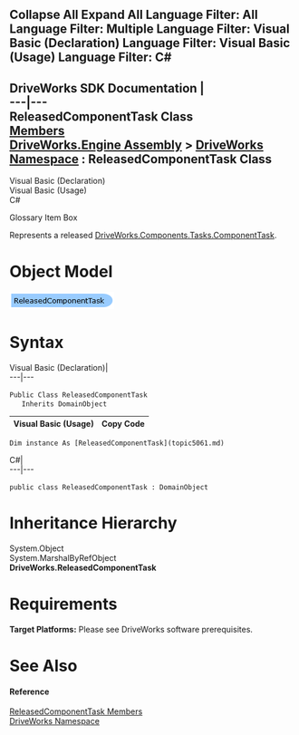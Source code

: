        

 Collapse All Expand All  Language Filter: All  Language Filter: Multiple  Language Filter: Visual Basic (Declaration) Language Filter: Visual Basic (Usage) Language Filter: C#  
---  
DriveWorks SDK Documentation  |   
---|---  
ReleasedComponentTask Class   
[Members](topic5062.md)   
[DriveWorks.Engine Assembly](topic2156.md) > [DriveWorks Namespace](topic2159.md) : ReleasedComponentTask Class  
---  
  
Visual Basic (Declaration)    
Visual Basic (Usage)    
C# 

Glossary Item Box

Represents a released [DriveWorks.Components.Tasks.ComponentTask](topic6407.md). 

# Object Model

![](dotnetdiagramimages/image249.png)

# Syntax

Visual Basic (Declaration)|   
---|---  
      
    
    Public Class ReleasedComponentTask 
       Inherits DomainObject  
  
Visual Basic (Usage)| Copy Code  
---|---  
      
    
    Dim instance As [ReleasedComponentTask](topic5061.md)  
  
C#|   
---|---  
      
    
    public class ReleasedComponentTask : DomainObject   
  
# Inheritance Hierarchy

System.Object  
System.MarshalByRefObject  
**DriveWorks.ReleasedComponentTask**  


# Requirements

**Target Platforms:** Please see DriveWorks software prerequisites.

# See Also

#### Reference

[ReleasedComponentTask Members](topic5062.md)   
[DriveWorks Namespace](topic2159.md)


